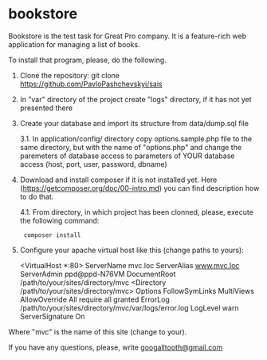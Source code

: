 # bookstore
Bookstore is the test task for Great Pro company. It is a feature-rich web application for managing a list of books.

To install that program, please, do the following.

1. Clone the repository: git clone https://github.com/PavloPashchevskyi/sais
2. In "var" directory of the project create "logs" directory, if it has not yet presented there
3. Create your database and import its structure from data/dump.sql file

    3.1. In application/config/ directory copy options.sample.php file 
        to the same directory, but with the name of "options.php" 
        and change the paremeters of database access to parameters of YOUR database access 
        (host, port, user, password, dbname)

4. Download and install composer if it is not installed yet. Here (https://getcomposer.org/doc/00-intro.md) 
    you can find description how to do that.

    4.1. From directory, in which project has been clonned, please, execute the following command:

        composer install

5. Configure your apache virtual host like this (change paths to yours):

    <VirtualHost *:80>
        ServerName mvc.loc
        ServerAlias www.mvc.loc
        ServerAdmin ppd@ppd-N76VM
        DocumentRoot /path/to/your/sites/directory/mvc
        <Directory /path/to/your/sites/directory/mvc>
            Options FollowSymLinks MultiViews
            AllowOverride All
            require all granted
        </Directory>
        ErrorLog /path/to/your/sites/directory/mvc/var/logs/error.log
        LogLevel warn
        ServerSignature On
    </VirtualHost>

Where "mvc" is the name of this site (change to your).

If you have any questions, please, write googalltooth@gmail.com